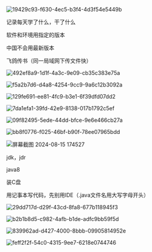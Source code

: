![19429c93-f630-4ec5-b3f4-4d3f54e5449b](file:///D:/%E9%AD%8F%E5%BF%97%E8%88%AA/Pictures/Saved%20Pictures/typedown/19429c93-f630-4ec5-b3f4-4d3f54e5449b.png)



记录每天学了什么，干了什么



软件和环境用指定的版本



中国不会用最新版本



飞鸽传书（同一局域网下传文件快）

![492ef8a9-1d1f-4a3c-9e09-cb35c383e75a](file:///D:/%E9%AD%8F%E5%BF%97%E8%88%AA/Pictures/Saved%20Pictures/typedown/492ef8a9-1d1f-4a3c-9e09-cb35c383e75a.png)

![f5a2b7d6-d4a8-4254-9cc9-9a6c12b3092a](file:///D:/%E9%AD%8F%E5%BF%97%E8%88%AA/Pictures/Saved%20Pictures/typedown/f5a2b7d6-d4a8-4254-9cc9-9a6c12b3092a.png)



![129fe691-ee81-4fc9-b3e1-6f39dfd07dd2](file:///D:/%E9%AD%8F%E5%BF%97%E8%88%AA/Pictures/Saved%20Pictures/typedown/129fe691-ee81-4fc9-b3e1-6f39dfd07dd2.png)

![7da1efa1-39fd-42e9-8138-017b1792c5ef](file:///D:/%E9%AD%8F%E5%BF%97%E8%88%AA/Pictures/Saved%20Pictures/typedown/7da1efa1-39fd-42e9-8138-017b1792c5ef.png)



![09f82495-5ede-44dd-bfce-9e6e466cb27a](file:///D:/%E9%AD%8F%E5%BF%97%E8%88%AA/Pictures/Saved%20Pictures/typedown/09f82495-5ede-44dd-bfce-9e6e466cb27a.png)

![bb8f0776-f025-46bf-b90f-78ee07965bdd](file:///D:/%E9%AD%8F%E5%BF%97%E8%88%AA/Pictures/Saved%20Pictures/typedown/bb8f0776-f025-46bf-b90f-78ee07965bdd.png)



![屏幕截图 2024-08-15 174527](C:\Users\魏志航\Pictures\Screenshots\屏幕截图%202024-08-15%20174527.png)

jdk，jdr

java8

装C盘

用记事本写代码，先别用IDE（.java文件名用大写字母开头）

![29dd717d-d29f-43cd-8fa8-677b118945f3](file:///D:/%E9%AD%8F%E5%BF%97%E8%88%AA/Pictures/Saved%20Pictures/typedown/29dd717d-d29f-43cd-8fa8-677b118945f3.png)

![b2b1b8d5-c982-4afb-b1de-adfc9bb59f5d](file:///D:/%E9%AD%8F%E5%BF%97%E8%88%AA/Pictures/Saved%20Pictures/typedown/b2b1b8d5-c982-4afb-b1de-adfc9bb59f5d.png)

![839962ad-d427-4000-8bbb-09905814952e](file:///D:/%E9%AD%8F%E5%BF%97%E8%88%AA/Pictures/Saved%20Pictures/typedown/839962ad-d427-4000-8bbb-09905814952e.png)

![feff2f2f-54c0-4315-9ee7-6218e0744746](file:///D:/%E9%AD%8F%E5%BF%97%E8%88%AA/Pictures/Saved%20Pictures/typedown/feff2f2f-54c0-4315-9ee7-6218e0744746.png)
